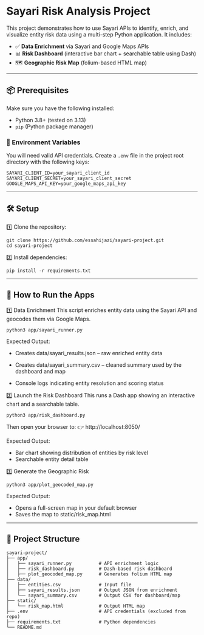 # Sayari Risk Analysis Project

This project demonstrates how to use Sayari APIs to identify, enrich, and visualize entity risk data using a multi-step Python application. It includes:

- ✅ **Data Enrichment** via Sayari and Google Maps APIs  
- 📊 **Risk Dashboard** (interactive bar chart + searchable table using Dash)  
- 🗺️ **Geographic Risk Map** (folium-based HTML map)

---

## 📦 Prerequisites

Make sure you have the following installed:

- Python 3.8+ (tested on 3.13)
- `pip` (Python package manager)

### 🔑 Environment Variables

You will need valid API credentials. Create a `.env` file in the project root directory with the following keys:

```env
SAYARI_CLIENT_ID=your_sayari_client_id
SAYARI_CLIENT_SECRET=your_sayari_client_secret
GOOGLE_MAPS_API_KEY=your_google_maps_api_key
```

---

## 🛠️ Setup

1️⃣ Clone the repository:
```
git clone https://github.com/essahijazi/sayari-project.git
cd sayari-project
```
2️⃣ Install dependencies:
```
pip install -r requirements.txt
```

---

## 🚀 How to Run the Apps

1️⃣ Data Enrichment
This script enriches entity data using the Sayari API and geocodes them via Google Maps.
```
python3 app/sayari_runner.py
```
Expected Output:

- Creates data/sayari_results.json – raw enriched entity data

- Creates data/sayari_summary.csv – cleaned summary used by the dashboard and map

- Console logs indicating entity resolution and scoring status

2️⃣ Launch the Risk Dashboard
This runs a Dash app showing an interactive chart and a searchable table.
```
python3 app/risk_dashboard.py
```
Then open your browser to:
👉 http://localhost:8050/

Expected Output:

- Bar chart showing distribution of entities by risk level
- Searchable entity detail table

3️⃣ Generate the Geographic Risk 
```
python3 app/plot_geocoded_map.py
```
Expected Output:

- Opens a full-screen map in your default browser
- Saves the map to static/risk_map.html

---

## 📂 Project Structure
```
sayari-project/
├── app/
│   ├── sayari_runner.py          # API enrichment logic
│   ├── risk_dashboard.py         # Dash-based risk dashboard
│   ├── plot_geocoded_map.py      # Generates folium HTML map
├── data/
│   ├── entities.csv              # Input file
│   ├── sayari_results.json       # Output JSON from enrichment
│   └── sayari_summary.csv        # Output CSV for dashboard/map
├── static/
│   └── risk_map.html             # Output HTML map
├── .env                          # API credentials (excluded from repo)
├── requirements.txt              # Python dependencies
└── README.md
```
